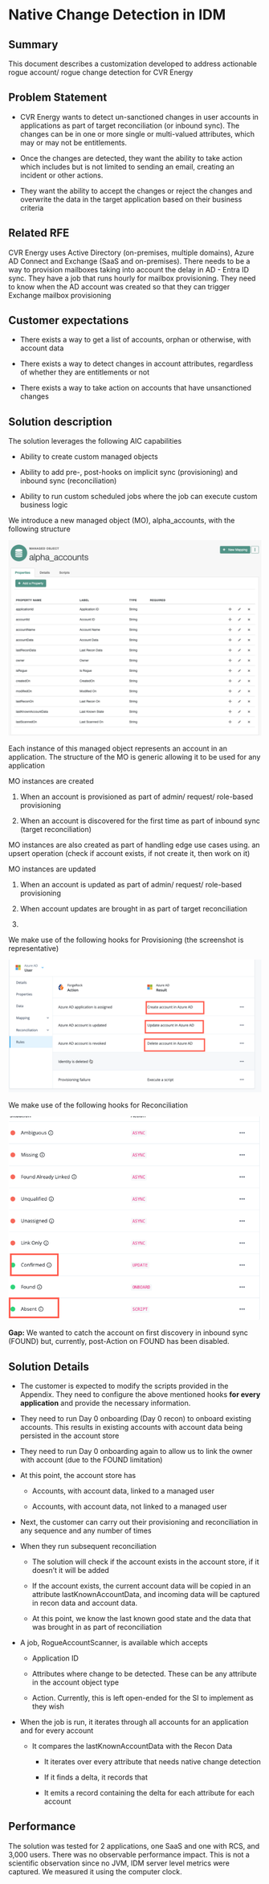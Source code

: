 # Native Change Detection in IDM

## Summary

This document describes a customization developed to address actionable rogue account/ rogue change detection for CVR Energy

## Problem Statement

-   CVR Energy wants to detect un-sanctioned changes in user accounts in applications as part of target reconciliation (or inbound sync). The changes can be in one or more single or multi-valued attributes, which may or may not be entitlements.

-   Once the changes are detected, they want the ability to take action which includes but is not limited to sending an email, creating an incident or other actions.

-   They want the ability to accept the changes or reject the changes and overwrite the data in the target application based on their business criteria

## Related RFE

CVR Energy uses Active Directory (on-premises, multiple domains), Azure AD Connect and Exchange (SaaS and on-premises). There needs to be a way to provision mailboxes taking into account the delay in AD - Entra ID sync. They have a job that runs hourly for mailbox provisioning. They need to know when the AD account was created so that they can trigger Exchange mailbox provisioning

## Customer expectations

-   There exists a way to get a list of accounts, orphan or otherwise, with account data

-   There exists a way to detect changes in account attributes, regardless of whether they are entitlements or not

-   There exists a way to take action on accounts that have unsanctioned changes

## Solution description

The solution leverages the following AIC capabilities

-   Ability to create custom managed objects

-   Ability to add pre-, post-hooks on implicit sync (provisioning) and inbound sync (reconciliation)

-   Ability to run custom scheduled jobs where the job can execute custom business logic

We introduce a new managed object (MO), alpha_accounts, with the following structure

![](./images/864b4d5b4cf2d78279ea0d9da5abde28.png)

Each instance of this managed object represents an account in an application. The structure of the MO is generic allowing it to be used for any application

MO instances are created

1.  When an account is provisioned as part of admin/ request/ role-based provisioning

2.  When an account is discovered for the first time as part of inbound sync (target reconciliation)

MO instances are also created as part of handling edge use cases using. an upsert operation (check if account exists, if not create it, then work on it)

MO instances are updated

1.  When an account is updated as part of admin/ request/ role-based provisioning

2.  When account updates are brought in as part of target reconciliation

3.  

We make use of the following hooks for Provisioning (the screenshot is representative)

![](./images/8fffdd92b06b1569d90ac340b2630407.png)

We make use of the following hooks for Reconciliation

![](./images/233f682015f65c6105f32caf56db8764.png)

**Gap:** We wanted to catch the account on first discovery in inbound sync (FOUND) but, currently, post-Action on FOUND has been disabled.

## Solution Details

-   The customer is expected to modify the scripts provided in the Appendix. They need to configure the above mentioned hooks **for every application** and provide the necessary information.

-   They need to run Day 0 onboarding (Day 0 recon) to onboard existing accounts. This results in existing accounts with account data being persisted in the account store

-   They need to run Day 0 onboarding again to allow us to link the owner with account (due to the FOUND limitation)

-   At this point, the account store has

    -   Accounts, with account data, linked to a managed user

    -   Accounts, with account data, not linked to a managed user

-   Next, the customer can carry out their provisioning and reconciliation in any sequence and any number of times

-   When they run subsequent reconciliation

    -   The solution will check if the account exists in the account store, if it doesn’t it will be added

    -   If the account exists, the current account data will be copied in an attribute lastKnownAccountData, and incoming data will be captured in recon data and account data.

    -   At this point, we know the last known good state and the data that was brought in as part of reconciliation

-   A job, RogueAccountScanner, is available which accepts

    -   Application ID

    -   Attributes where change to be detected. These can be any attribute in the account object type

    -   Action. Currently, this is left open-ended for the SI to implement as they wish

-   When the job is run, it iterates through all accounts for an application and for every account

    -   It compares the lastKnownAccountData with the Recon Data

        -   It iterates over every attribute that needs native change detection

        -   If it finds a delta, it records that

        -   It emits a record containing the delta for each attribute for each account

## Performance

The solution was tested for 2 applications, one SaaS and one with RCS, and 3,000 users. There was no observable performance impact. This is not a scientific observation since no JVM, IDM server level metrics were captured. We measured it using the computer clock.
